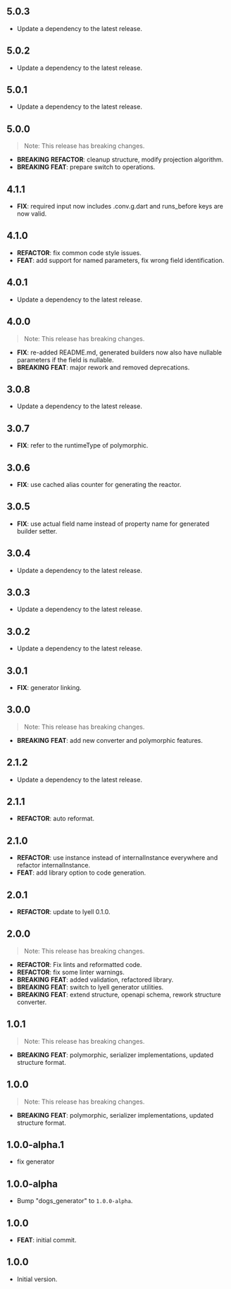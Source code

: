 ## 5.0.3

 - Update a dependency to the latest release.

## 5.0.2

 - Update a dependency to the latest release.

## 5.0.1

 - Update a dependency to the latest release.

## 5.0.0

> Note: This release has breaking changes.

 - **BREAKING** **REFACTOR**: cleanup structure, modify projection algorithm.
 - **BREAKING** **FEAT**: prepare switch to operations.

## 4.1.1

 - **FIX**: required input now includes .conv.g.dart and runs_before keys are now valid.

## 4.1.0

 - **REFACTOR**: fix common code style issues.
 - **FEAT**: add support for named parameters, fix wrong field identification.

## 4.0.1

 - Update a dependency to the latest release.

## 4.0.0

> Note: This release has breaking changes.

 - **FIX**: re-added README.md, generated builders now also have nullable parameters if the field is nullable.
 - **BREAKING** **FEAT**: major rework and removed deprecations.

## 3.0.8

 - Update a dependency to the latest release.

## 3.0.7

 - **FIX**: refer to the runtimeType of polymorphic.

## 3.0.6

 - **FIX**: use cached alias counter for generating the reactor.

## 3.0.5

 - **FIX**: use actual field name instead of property name for generated builder setter.

## 3.0.4

 - Update a dependency to the latest release.

## 3.0.3

 - Update a dependency to the latest release.

## 3.0.2

 - Update a dependency to the latest release.

## 3.0.1

 - **FIX**: generator linking.

## 3.0.0

> Note: This release has breaking changes.

 - **BREAKING** **FEAT**: add new converter and polymorphic features.

## 2.1.2

 - Update a dependency to the latest release.

## 2.1.1

 - **REFACTOR**: auto reformat.

## 2.1.0

 - **REFACTOR**: use instance instead of internalInstance everywhere and refactor internalInstance.
 - **FEAT**: add library option to code generation.

## 2.0.1

 - **REFACTOR**: update to lyell 0.1.0.

## 2.0.0

> Note: This release has breaking changes.

 - **REFACTOR**: Fix lints and reformatted code.
 - **REFACTOR**: fix some linter warnings.
 - **BREAKING** **FEAT**: added validation, refactored library.
 - **BREAKING** **FEAT**: switch to lyell generator utilities.
 - **BREAKING** **FEAT**: extend structure, openapi schema, rework structure converter.

## 1.0.1

> Note: This release has breaking changes.

 - **BREAKING** **FEAT**: polymorphic, serializer implementations, updated structure format.

## 1.0.0

> Note: This release has breaking changes.

 - **BREAKING** **FEAT**: polymorphic, serializer implementations, updated structure format.

## 1.0.0-alpha.1

 - fix generator

## 1.0.0-alpha

 - Bump "dogs_generator" to `1.0.0-alpha`.

## 1.0.0

 - **FEAT**: initial commit.

## 1.0.0

- Initial version.

